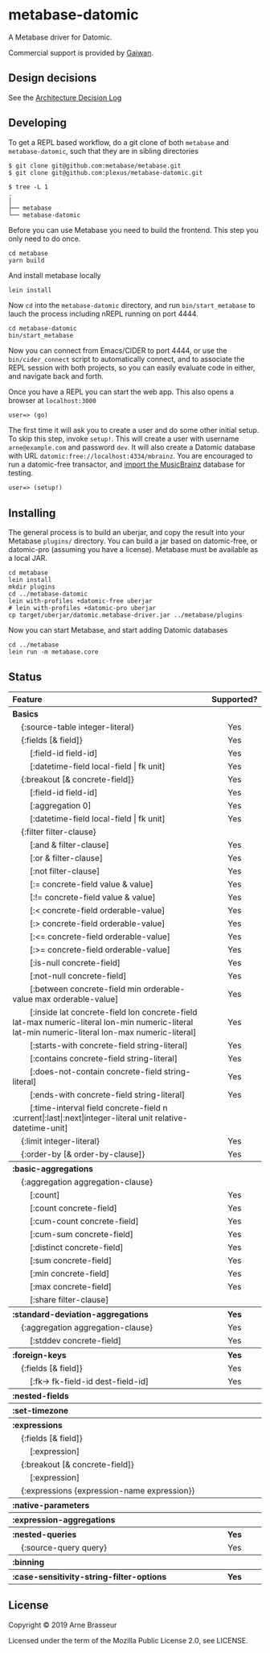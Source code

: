 # metabase-datomic

<!-- badges -->
<!-- [![CircleCI](https://circleci.com/gh/plexus/metabase-datomic.svg?style=svg)](https://circleci.com/gh/plexus/metabase-datomic) [![cljdoc badge](https://cljdoc.org/badge/plexus/metabase-datomic)](https://cljdoc.org/d/plexus/metabase-datomic) [![Clojars Project](https://img.shields.io/clojars/v/plexus/metabase-datomic.svg)](https://clojars.org/plexus/metabase-datomic) -->
<!-- /badges -->

A Metabase driver for Datomic.

Commercial support is provided by [Gaiwan](http://gaiwan.co).

## Design decisions

See the [Architecture Decision Log](doc/architecture_decision_log.org)

## Developing

To get a REPL based workflow, do a git clone of both `metabase` and
`metabase-datomic`, such that they are in sibling directories

``` shell
$ git clone git@github.com:metabase/metabase.git
$ git clone git@github.com:plexus/metabase-datomic.git

$ tree -L 1
.
│
├── metabase
└── metabase-datomic
```

Before you can use Metabase you need to build the frontend. This step you only
need to do once.

``` shell
cd metabase
yarn build
```

And install metabase locally

``` shell
lein install
```

Now `cd` into the `metabase-datomic` directory, and run `bin/start_metabase` to
lauch the process including nREPL running on port 4444.

``` shell
cd metabase-datomic
bin/start_metabase
```

Now you can connect from Emacs/CIDER to port 4444, or use the
`bin/cider_connect` script to automatically connect, and to associate the REPL
session with both projects, so you can easily evaluate code in either, and
navigate back and forth.

Once you have a REPL you can start the web app. This also opens a browser at
`localhost:3000`

``` clojure
user=> (go)
```

The first time it will ask you to create a user and do some other initial setup.
To skip this step, invoke `setup!`. This will create a user with username
`arne@example.com` and password `dev`. It will also create a Datomic database
with URL `datomic:free://localhost:4334/mbrainz`. You are encouraged to run a
datomic-free transactor, and
[import the MusicBrainz](https://github.com/Datomic/mbrainz-sample)
database for testing.

``` clojure
user=> (setup!)
```

## Installing

The general process is to build an uberjar, and copy the result into
your Metabase `plugins/` directory. You can build a jar based on
datomic-free, or datomic-pro (assuming you have a license). Metabase
must be available as a local JAR.

``` shell
cd metabase
lein install
mkdir plugins
cd ../metabase-datomic
lein with-profiles +datomic-free uberjar
# lein with-profiles +datomic-pro uberjar
cp target/uberjar/datomic.metabase-driver.jar ../metabase/plugins
```

Now you can start Metabase, and start adding Datomic databases

``` shell
cd ../metabase
lein run -m metabase.core
```

## Status

<!-- feature-table -->
<table><tr><th align='left'>Feature</th><th align='center'>Supported?</th></tr><tr><th align='left'>Basics</th><th align='center'></th></tr><tr><td align='left'>&nbsp;&nbsp;&nbsp;&nbsp;{:source-table integer-literal}</td><td align='center'>Yes</td></tr><tr><td align='left'>&nbsp;&nbsp;&nbsp;&nbsp;{:fields [&amp; field]}</td><td align='center'>Yes</td></tr><tr><td align='left'>&nbsp;&nbsp;&nbsp;&nbsp;&nbsp;&nbsp;&nbsp;&nbsp;[:field-id field-id]</td><td align='center'>Yes</td></tr><tr><td align='left'>&nbsp;&nbsp;&nbsp;&nbsp;&nbsp;&nbsp;&nbsp;&nbsp;[:datetime-field local-field | fk unit]</td><td align='center'>Yes</td></tr><tr><td align='left'>&nbsp;&nbsp;&nbsp;&nbsp;{:breakout [&amp; concrete-field]}</td><td align='center'>Yes</td></tr><tr><td align='left'>&nbsp;&nbsp;&nbsp;&nbsp;&nbsp;&nbsp;&nbsp;&nbsp;[:field-id field-id]</td><td align='center'>Yes</td></tr><tr><td align='left'>&nbsp;&nbsp;&nbsp;&nbsp;&nbsp;&nbsp;&nbsp;&nbsp;[:aggregation 0]</td><td align='center'>Yes</td></tr><tr><td align='left'>&nbsp;&nbsp;&nbsp;&nbsp;&nbsp;&nbsp;&nbsp;&nbsp;[:datetime-field local-field | fk unit]</td><td align='center'>Yes</td></tr><tr><td align='left'>&nbsp;&nbsp;&nbsp;&nbsp;{:filter filter-clause}</td><td align='center'></td></tr><tr><td align='left'>&nbsp;&nbsp;&nbsp;&nbsp;&nbsp;&nbsp;&nbsp;&nbsp;[:and &amp; filter-clause]</td><td align='center'>Yes</td></tr><tr><td align='left'>&nbsp;&nbsp;&nbsp;&nbsp;&nbsp;&nbsp;&nbsp;&nbsp;[:or &amp; filter-clause]</td><td align='center'>Yes</td></tr><tr><td align='left'>&nbsp;&nbsp;&nbsp;&nbsp;&nbsp;&nbsp;&nbsp;&nbsp;[:not filter-clause]</td><td align='center'>Yes</td></tr><tr><td align='left'>&nbsp;&nbsp;&nbsp;&nbsp;&nbsp;&nbsp;&nbsp;&nbsp;[:= concrete-field value &amp; value]</td><td align='center'>Yes</td></tr><tr><td align='left'>&nbsp;&nbsp;&nbsp;&nbsp;&nbsp;&nbsp;&nbsp;&nbsp;[:!= concrete-field value &amp; value]</td><td align='center'>Yes</td></tr><tr><td align='left'>&nbsp;&nbsp;&nbsp;&nbsp;&nbsp;&nbsp;&nbsp;&nbsp;[:&lt; concrete-field orderable-value]</td><td align='center'>Yes</td></tr><tr><td align='left'>&nbsp;&nbsp;&nbsp;&nbsp;&nbsp;&nbsp;&nbsp;&nbsp;[:&gt; concrete-field orderable-value]</td><td align='center'>Yes</td></tr><tr><td align='left'>&nbsp;&nbsp;&nbsp;&nbsp;&nbsp;&nbsp;&nbsp;&nbsp;[:&lt;= concrete-field orderable-value]</td><td align='center'>Yes</td></tr><tr><td align='left'>&nbsp;&nbsp;&nbsp;&nbsp;&nbsp;&nbsp;&nbsp;&nbsp;[:&gt;= concrete-field orderable-value]</td><td align='center'>Yes</td></tr><tr><td align='left'>&nbsp;&nbsp;&nbsp;&nbsp;&nbsp;&nbsp;&nbsp;&nbsp;[:is-null concrete-field]</td><td align='center'>Yes</td></tr><tr><td align='left'>&nbsp;&nbsp;&nbsp;&nbsp;&nbsp;&nbsp;&nbsp;&nbsp;[:not-null concrete-field]</td><td align='center'>Yes</td></tr><tr><td align='left'>&nbsp;&nbsp;&nbsp;&nbsp;&nbsp;&nbsp;&nbsp;&nbsp;[:between concrete-field min orderable-value max orderable-value]</td><td align='center'>Yes</td></tr><tr><td align='left'>&nbsp;&nbsp;&nbsp;&nbsp;&nbsp;&nbsp;&nbsp;&nbsp;[:inside lat concrete-field lon concrete-field lat-max numeric-literal lon-min numeric-literal lat-min numeric-literal lon-max numeric-literal]</td><td align='center'>Yes</td></tr><tr><td align='left'>&nbsp;&nbsp;&nbsp;&nbsp;&nbsp;&nbsp;&nbsp;&nbsp;[:starts-with concrete-field string-literal]</td><td align='center'>Yes</td></tr><tr><td align='left'>&nbsp;&nbsp;&nbsp;&nbsp;&nbsp;&nbsp;&nbsp;&nbsp;[:contains concrete-field string-literal]</td><td align='center'>Yes</td></tr><tr><td align='left'>&nbsp;&nbsp;&nbsp;&nbsp;&nbsp;&nbsp;&nbsp;&nbsp;[:does-not-contain concrete-field string-literal]</td><td align='center'>Yes</td></tr><tr><td align='left'>&nbsp;&nbsp;&nbsp;&nbsp;&nbsp;&nbsp;&nbsp;&nbsp;[:ends-with concrete-field string-literal]</td><td align='center'>Yes</td></tr><tr><td align='left'>&nbsp;&nbsp;&nbsp;&nbsp;&nbsp;&nbsp;&nbsp;&nbsp;[:time-interval field concrete-field n :current|:last|:next|integer-literal unit relative-datetime-unit]</td><td align='center'></td></tr><tr><td align='left'>&nbsp;&nbsp;&nbsp;&nbsp;{:limit integer-literal}</td><td align='center'>Yes</td></tr><tr><td align='left'>&nbsp;&nbsp;&nbsp;&nbsp;{:order-by [&amp; order-by-clause]}</td><td align='center'>Yes</td></tr><tr><th align='left'>:basic-aggregations</th><th align='center'></th></tr><tr><td align='left'>&nbsp;&nbsp;&nbsp;&nbsp;{:aggregation aggregation-clause}</td><td align='center'></td></tr><tr><td align='left'>&nbsp;&nbsp;&nbsp;&nbsp;&nbsp;&nbsp;&nbsp;&nbsp;[:count]</td><td align='center'>Yes</td></tr><tr><td align='left'>&nbsp;&nbsp;&nbsp;&nbsp;&nbsp;&nbsp;&nbsp;&nbsp;[:count concrete-field]</td><td align='center'>Yes</td></tr><tr><td align='left'>&nbsp;&nbsp;&nbsp;&nbsp;&nbsp;&nbsp;&nbsp;&nbsp;[:cum-count concrete-field]</td><td align='center'>Yes</td></tr><tr><td align='left'>&nbsp;&nbsp;&nbsp;&nbsp;&nbsp;&nbsp;&nbsp;&nbsp;[:cum-sum concrete-field]</td><td align='center'>Yes</td></tr><tr><td align='left'>&nbsp;&nbsp;&nbsp;&nbsp;&nbsp;&nbsp;&nbsp;&nbsp;[:distinct concrete-field]</td><td align='center'>Yes</td></tr><tr><td align='left'>&nbsp;&nbsp;&nbsp;&nbsp;&nbsp;&nbsp;&nbsp;&nbsp;[:sum concrete-field]</td><td align='center'>Yes</td></tr><tr><td align='left'>&nbsp;&nbsp;&nbsp;&nbsp;&nbsp;&nbsp;&nbsp;&nbsp;[:min concrete-field]</td><td align='center'>Yes</td></tr><tr><td align='left'>&nbsp;&nbsp;&nbsp;&nbsp;&nbsp;&nbsp;&nbsp;&nbsp;[:max concrete-field]</td><td align='center'>Yes</td></tr><tr><td align='left'>&nbsp;&nbsp;&nbsp;&nbsp;&nbsp;&nbsp;&nbsp;&nbsp;[:share filter-clause]</td><td align='center'></td></tr><tr><th align='left'>:standard-deviation-aggregations</th><th align='center'>Yes</th></tr><tr><td align='left'>&nbsp;&nbsp;&nbsp;&nbsp;{:aggregation aggregation-clause}</td><td align='center'>Yes</td></tr><tr><td align='left'>&nbsp;&nbsp;&nbsp;&nbsp;&nbsp;&nbsp;&nbsp;&nbsp;[:stddev concrete-field]</td><td align='center'>Yes</td></tr><tr><th align='left'>:foreign-keys</th><th align='center'>Yes</th></tr><tr><td align='left'>&nbsp;&nbsp;&nbsp;&nbsp;{:fields [&amp; field]}</td><td align='center'>Yes</td></tr><tr><td align='left'>&nbsp;&nbsp;&nbsp;&nbsp;&nbsp;&nbsp;&nbsp;&nbsp;[:fk-&gt; fk-field-id dest-field-id]</td><td align='center'>Yes</td></tr><tr><th align='left'>:nested-fields</th><th align='center'></th></tr><tr><th align='left'>:set-timezone</th><th align='center'></th></tr><tr><th align='left'>:expressions</th><th align='center'></th></tr><tr><td align='left'>&nbsp;&nbsp;&nbsp;&nbsp;{:fields [&amp; field]}</td><td align='center'></td></tr><tr><td align='left'>&nbsp;&nbsp;&nbsp;&nbsp;&nbsp;&nbsp;&nbsp;&nbsp;[:expression]</td><td align='center'></td></tr><tr><td align='left'>&nbsp;&nbsp;&nbsp;&nbsp;{:breakout [&amp; concrete-field]}</td><td align='center'></td></tr><tr><td align='left'>&nbsp;&nbsp;&nbsp;&nbsp;&nbsp;&nbsp;&nbsp;&nbsp;[:expression]</td><td align='center'></td></tr><tr><td align='left'>&nbsp;&nbsp;&nbsp;&nbsp;{:expressions {expression-name expression}}</td><td align='center'></td></tr><tr><th align='left'>:native-parameters</th><th align='center'></th></tr><tr><th align='left'>:expression-aggregations</th><th align='center'></th></tr><tr><th align='left'>:nested-queries</th><th align='center'>Yes</th></tr><tr><td align='left'>&nbsp;&nbsp;&nbsp;&nbsp;{:source-query query}</td><td align='center'>Yes</td></tr><tr><th align='left'>:binning</th><th align='center'></th></tr><tr><th align='left'>:case-sensitivity-string-filter-options</th><th align='center'>Yes</th></tr></table>
<!-- /feature-table -->

## License

Copyright &copy; 2019 Arne Brasseur

Licensed under the term of the Mozilla Public License 2.0, see LICENSE.

